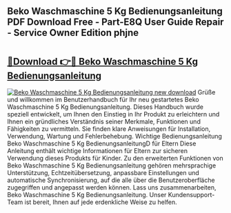 ## Beko Waschmaschine 5 Kg Bedienungsanleitung PDF Download Free - Part-E8Q User Guide Repair - Service Owner Edition phjne

# <h2><a href="http://df1ikp.blite.top/?on=Beko+Waschmaschine+5+Kg+Bedienungsanleitung">🔗Download 👉🔴 Beko Waschmaschine 5 Kg Bedienungsanleitung</a></h2>

[![Beko Waschmaschine 5 Kg Bedienungsanleitung new download](https://i.imgur.com/lujVjoI.png)](http://df1ikp.blite.top/?on=Beko+Waschmaschine+5+Kg+Bedienungsanleitung)
Grüße und willkommen im Benutzerhandbuch für Ihr neu gestartetes Beko Waschmaschine 5 Kg Bedienungsanleitung. Dieses Handbuch wurde speziell entwickelt, um Ihnen den Einstieg in Ihr Produkt zu erleichtern und Ihnen ein gründliches Verständnis seiner Merkmale, Funktionen und Fähigkeiten zu vermitteln. Sie finden klare Anweisungen für Installation, Verwendung, Wartung und Fehlerbehebung. Wichtige Bedienungsanleitung Beko Waschmaschine 5 Kg BedienungsanleitungD für Eltern Diese Anleitung enthält wichtige Informationen für Eltern zur sicheren Verwendung dieses Produkts für Kinder. Zu den erweiterten Funktionen von Beko Waschmaschine 5 Kg Bedienungsanleitung gehören mehrsprachige Unterstützung, Echtzeitübersetzung, anpassbare Einstellungen und automatische Synchronisierung, auf die alle über die Benutzeroberfläche zugegriffen und angepasst werden können. Lass uns zusammenarbeiten, Beko Waschmaschine 5 Kg Bedienungsanleitung. Unser Kundensupport-Team ist bereit, Ihnen auf jede erdenkliche Weise zu helfen.
